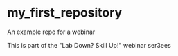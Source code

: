 # my_first_repository
An example repo for a webinar

This is part of the "Lab Down? Skill Up!" webinar ser3ees
